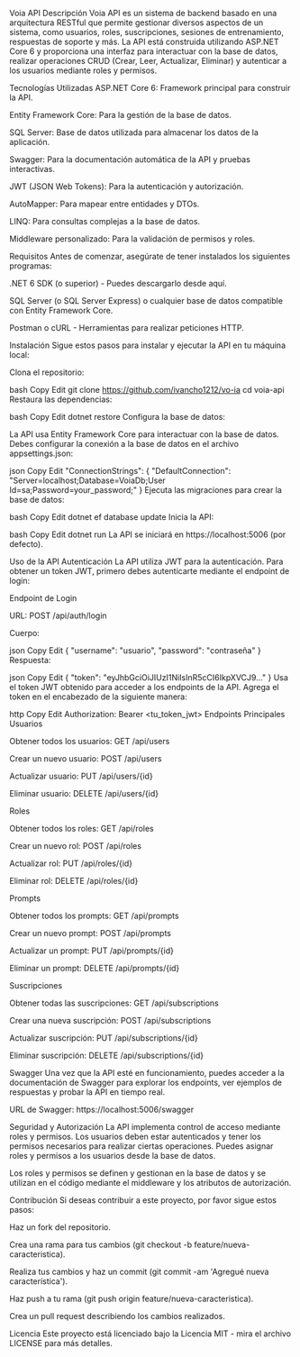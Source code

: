 Voia API
Descripción
Voia API es un sistema de backend basado en una arquitectura RESTful que permite gestionar diversos aspectos de un sistema, como usuarios, roles, suscripciones, sesiones de entrenamiento, respuestas de soporte y más. La API está construida utilizando ASP.NET Core 6 y proporciona una interfaz para interactuar con la base de datos, realizar operaciones CRUD (Crear, Leer, Actualizar, Eliminar) y autenticar a los usuarios mediante roles y permisos.

Tecnologías Utilizadas
ASP.NET Core 6: Framework principal para construir la API.

Entity Framework Core: Para la gestión de la base de datos.

SQL Server: Base de datos utilizada para almacenar los datos de la aplicación.

Swagger: Para la documentación automática de la API y pruebas interactivas.

JWT (JSON Web Tokens): Para la autenticación y autorización.

AutoMapper: Para mapear entre entidades y DTOs.

LINQ: Para consultas complejas a la base de datos.

Middleware personalizado: Para la validación de permisos y roles.

Requisitos
Antes de comenzar, asegúrate de tener instalados los siguientes programas:

.NET 6 SDK (o superior) - Puedes descargarlo desde aquí.

SQL Server (o SQL Server Express) o cualquier base de datos compatible con Entity Framework Core.

Postman o cURL - Herramientas para realizar peticiones HTTP.

Instalación
Sigue estos pasos para instalar y ejecutar la API en tu máquina local:

Clona el repositorio:

bash
Copy
Edit
git clone https://github.com/ivancho1212/vo-ia
cd voia-api
Restaura las dependencias:

bash
Copy
Edit
dotnet restore
Configura la base de datos:

La API usa Entity Framework Core para interactuar con la base de datos. Debes configurar la conexión a la base de datos en el archivo appsettings.json:

json
Copy
Edit
"ConnectionStrings": {
  "DefaultConnection": "Server=localhost;Database=VoiaDb;User Id=sa;Password=your_password;"
}
Ejecuta las migraciones para crear la base de datos:

bash
Copy
Edit
dotnet ef database update
Inicia la API:

bash
Copy
Edit
dotnet run
La API se iniciará en https://localhost:5006 (por defecto).

Uso de la API
Autenticación
La API utiliza JWT para la autenticación. Para obtener un token JWT, primero debes autenticarte mediante el endpoint de login:

Endpoint de Login

URL: POST /api/auth/login

Cuerpo:

json
Copy
Edit
{
  "username": "usuario",
  "password": "contraseña"
}
Respuesta:

json
Copy
Edit
{
  "token": "eyJhbGciOiJIUzI1NiIsInR5cCI6IkpXVCJ9..."
}
Usa el token JWT obtenido para acceder a los endpoints de la API. Agrega el token en el encabezado de la siguiente manera:

http
Copy
Edit
Authorization: Bearer <tu_token_jwt>
Endpoints Principales
Usuarios

Obtener todos los usuarios: GET /api/users

Crear un nuevo usuario: POST /api/users

Actualizar usuario: PUT /api/users/{id}

Eliminar usuario: DELETE /api/users/{id}

Roles

Obtener todos los roles: GET /api/roles

Crear un nuevo rol: POST /api/roles

Actualizar rol: PUT /api/roles/{id}

Eliminar rol: DELETE /api/roles/{id}

Prompts

Obtener todos los prompts: GET /api/prompts

Crear un nuevo prompt: POST /api/prompts

Actualizar un prompt: PUT /api/prompts/{id}

Eliminar un prompt: DELETE /api/prompts/{id}

Suscripciones

Obtener todas las suscripciones: GET /api/subscriptions

Crear una nueva suscripción: POST /api/subscriptions

Actualizar suscripción: PUT /api/subscriptions/{id}

Eliminar suscripción: DELETE /api/subscriptions/{id}

Swagger
Una vez que la API esté en funcionamiento, puedes acceder a la documentación de Swagger para explorar los endpoints, ver ejemplos de respuestas y probar la API en tiempo real.

URL de Swagger: https://localhost:5006/swagger

Seguridad y Autorización
La API implementa control de acceso mediante roles y permisos. Los usuarios deben estar autenticados y tener los permisos necesarios para realizar ciertas operaciones. Puedes asignar roles y permisos a los usuarios desde la base de datos.

Los roles y permisos se definen y gestionan en la base de datos y se utilizan en el código mediante el middleware y los atributos de autorización.

Contribución
Si deseas contribuir a este proyecto, por favor sigue estos pasos:

Haz un fork del repositorio.

Crea una rama para tus cambios (git checkout -b feature/nueva-caracteristica).

Realiza tus cambios y haz un commit (git commit -am 'Agregué nueva característica').

Haz push a tu rama (git push origin feature/nueva-caracteristica).

Crea un pull request describiendo los cambios realizados.

Licencia
Este proyecto está licenciado bajo la Licencia MIT - mira el archivo LICENSE para más detalles.


